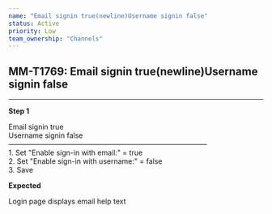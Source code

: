 ```yaml
---
name: "Email signin true(newline)Username signin false"
status: Active
priority: Low
team_ownership: "Channels"
---
```


## MM-T1769: Email signin true(newline)Username signin false

---

**Step 1**

Email signin true\
Username signin false\
————————————————————————————\
1\. Set "Enable sign-in with email:" = true\
2\. Set "Enable sign-in with username:" = false\
3\. Save

**Expected**

Login page displays email help text
